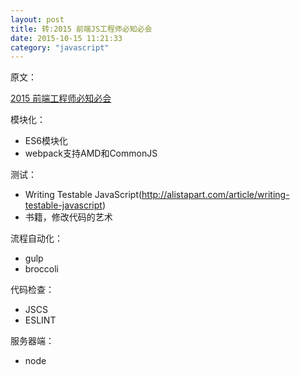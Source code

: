 ```yaml
---
layout: post
title: 转:2015 前端JS工程师必知必会
date: 2015-10-15 11:21:33
category: "javascript"
--- 
```

原文：

[2015 前端工程师必知必会](http://zhuanlan.zhihu.com/FrontendMagazine/20002850)  

模块化：  

- ES6模块化
- webpack支持AMD和CommonJS

测试：  

- Writing Testable JavaScript(http://alistapart.com/article/writing-testable-javascript)
- 书籍，修改代码的艺术

流程自动化：  

- gulp
- broccoli

代码检查：  

- JSCS
- ESLINT

服务器端：  

- node